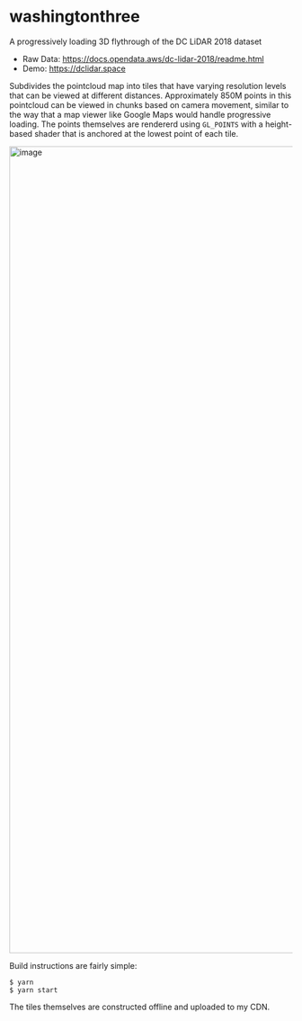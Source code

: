 # washingtonthree
A progressively loading 3D flythrough of the DC LiDAR 2018 dataset

* Raw Data: https://docs.opendata.aws/dc-lidar-2018/readme.html
* Demo: https://dclidar.space

Subdivides the pointcloud map into tiles that have varying resolution levels that can be viewed at different distances. Approximately 850M
points in this pointcloud can be viewed in chunks based on camera movement, similar to the way that a map viewer like Google Maps would
handle progressive loading. The points themselves are rendererd using `GL_POINTS` with a height-based shader that is anchored at the lowest
point of each tile.

<img width="1435" alt="image" src="https://user-images.githubusercontent.com/152084/173240404-dc6ca05e-e2bc-49bd-a505-f155a651f623.png">

Build instructions are fairly simple:
```
$ yarn
$ yarn start
```

The tiles themselves are constructed offline and uploaded to my CDN.
